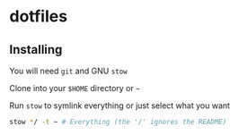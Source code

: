 # dotfiles

## Installing

You will need `git` and GNU `stow`

Clone into your `$HOME` directory or `~`

Run `stow` to symlink everything or just select what you want

```bash
stow */ -t ~ # Everything (the '/' ignores the README)
```
